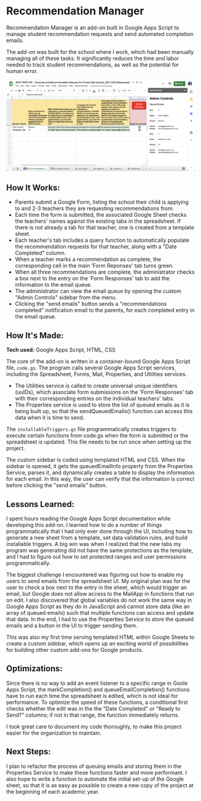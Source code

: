 # Recommendation Manager
Recommendation Manager is an add-on built in Google Apps Script to manage student recommendation requests and send automated completion emails.

The add-on was built for the school where I work, which had been manually managing all of these tasks. It significantly reduces the time and labor needed to track student recommendations, as well as the potential for human error.

![Screenshot of Recommendation Manager](https://github.com/celiackelly/recommendation-manager/blob/1958cc6ed8a11d076026f383f6b71235c849b1ab/recommendation-manager-cover.png)

## How It Works:

- Parents submit a Google Form, listing the school their child is applying to and 2-3 teachers they are requesting recommendations from. 
- Each time the form is submitted, the associated Google Sheet checks the teachers' names against the existing tabs in the spreadsheet. If there is not already a tab for that teacher, one is created from a template sheet. 
- Each teacher's tab includes a query function to automatically populate the recommendation requests for that teacher, along with a "Date Completed" column. 
- When a teacher marks a recommendation as complete, the corresponding cell in the main 'Form Reponses' tab turns green. 
- When all three recommendations are complete, the administrator checks a box next to the entry on the 'Form Responses' tab to add the information to the email queue. 
- The administrator can view the email queue by opening the custom "Admin Controls" sidebar from the menu. 
- Clicking the "send emails" button sends a "recommendations completed" notification email to the parents, for each completed entry in the email queue.  

## How It's Made:

**Tech used:** Google Apps Script, HTML, CSS

The core of the add-on is written in a container-bound Google Apps Script file, `code.gs`. The program calls several Google Apps Script services, including the Spreadsheet, Forms, Mail, Properties, and Utilities services.
- The Utilities service is called to create universal unique identifiers (uuIDs), which associate form submissions on the 'Form Responses' tab with their corresponding entries on the individual teachers' tabs. 
- The Properties service is used to store the list of queued emails as it is being built up, so that the sendQueuedEmails() function can access this data when it is time to send. 

The `installableTriggers.gs` file programmatically creates triggers to execute certain functions from code.gs when the form is submitted or the spreadsheet is updated. This file needs to be run once when setting up the project.  

The custom sidebar is coded using templated HTML and CSS. When the sidebar is opened, it gets the queuedEmailInfo property from the Properties Service, parses it, and dynamically creates a table to display the information for each email. In this way, the user can verify that the information is correct before clicking the "send emails" button. 

## Lessons Learned:

I spent hours reading the Google Apps Script documentation while developing this add-on. I learned how to do a number of things programmatically that I had only ever done through the UI, including how to generate a new sheet from a template, set data validation rules, and build installable triggers. A big win was when I realized that the new tabs my program was generating did not have the same protections as the template, and I had to figure out how to set protected ranges and user permissions programmatically. 

The biggest challenge I encountered was figuring out how to enable my users to send emails from the spreadsheet UI. My original plan was for the user to check a box next to the entry in the sheet, which would trigger an email, but Google does not allow access to the MailApp in functions that run on edit. I also discovered that global variables do not work the same way in Google Apps Script as they do in JavaScript and cannot store data (like an array of queued emails) such that multiple functions can access and update that data. In the end, I had to use the Properties Service to store the queued emails and a button in the UI to trigger sending them. 

This was also my first time serving templated HTML within Google Sheets to create a custom sidebar, which opens up an exciting world of possibilities for building other custom add-ons for Google products. 

## Optimizations: 

Since there is no way to add an event listener to a specific range in Goole Apps Script, the markCompletion() and queueEmailCompletion() functions have to run each time the spreadsheet is edited, which is not ideal for performance. To optimize the speed of these functions, a conditional first checks whether the edit was in the the "Date Completed" or "Ready to Send?" columns; if not in that range, the function immediately returns. 

I took great care to document my code thoroughly, to make this project easier for the organization to maintain. 

## Next Steps:

I plan to refactor the process of queuing emails and storing them in the Properties Service to make these functions faster and more performant. I also hope to write a function to automate the initial set-up of the Google sheet, so that it is as easy as possible to create a new copy of the project at the beginning of each academic year. 
